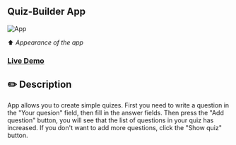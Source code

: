 ## Quiz-Builder App

![App](http://g.recordit.co/LiDFGLn3LO.gif)


⬆️ <i>Appearance of the app</i>

### [Live Demo](https://motyabolt.github.io/Quiz-Builder-App/)

## ✏️ Description

App allows you to create simple quizes.
First you need to write a question in the "Your quesion" field, then fill in the answer fields. Then press the "Add question" button, you will see that the list of questions in your quiz has increased. If you don't want to add more questions, click the "Show quiz" button.
